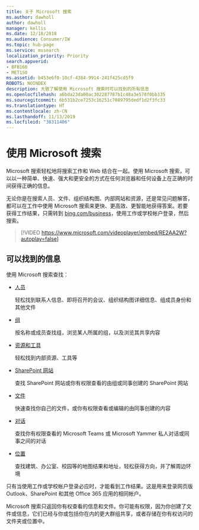 ```yaml
---
title: 关于 Microsoft 搜索
ms.author: dawholl
author: dawholl
manager: kellis
ms.date: 12/18/2018
ms.audience: Consumer/IW
ms.topic: hub-page
ms.service: mssearch
localization_priority: Priority
search.appverid:
- BFB160
- MET150
ms.assetid: b453e6f0-10cf-4384-9914-241f425cd5f9
ROBOTS: NOINDEX
description: 大致了解使用 Microsoft 搜索时可以找到的所有信息
ms.openlocfilehash: a6bda23da00ac302287787b1c48a3e578f0bb335
ms.sourcegitcommit: 6b531b2ce7253c16251c7089795dedf1d2f3fc33
ms.translationtype: HT
ms.contentlocale: zh-CN
ms.lasthandoff: 11/13/2019
ms.locfileid: "38311406"
---
```

# <a name="using-microsoft-search"></a>使用 Microsoft 搜索

Microsoft 搜索轻松地将搜索工作和 Web 结合在一起。使用 Microsoft 搜索，可以以一种简单、快速、强大和更安全的方式在任何浏览器和任何设备上在正确的时间获得正确的信息。
  
无论你是在搜索人员、文件、组织结构图、内部网站和资源，还是常见问题解答，都可以在工作中使用 Microsoft 搜索来更快、更高效、更智能地获得答案。若要获得工作结果，只需转到 [bing.com/business](https://www.bing.com/business)，使用工作或学校帐户登录，然后搜索。 
  
> [!VIDEO https://www.microsoft.com/videoplayer/embed/RE2AA2W?autoplay=false]

## <a name="what-you-can-find"></a>可以找到的信息
  
使用 Microsoft 搜索查找：
  
- [人员](find-people-and-groups.md)
    
    轻松找到联系人信息、即将召开的会议、组织结构图详细信息、组成员身份和其他文件
    
- [组](find-people-and-groups.md)
    
    按名称或成员查找组，浏览某人所属的组，以及浏览其共享内容
    
- [资源和工具](find-resources-tools-and-more.md)
    
    轻松找到内部资源、工具等
    
- [SharePoint 网站](find-sharepoint-sites.md)
    
    查找 SharePoint 网站或你有权限查看的由组或同事创建的 SharePoint 网站
    
- [文件](find-files.md)
    
    快速查找你自己的文件，或你有权限查看或编辑的由同事创建的内容
    
- [对话](find-conversations.md)
    
    查找你有权限查看的 Microsoft Teams 或 Microsoft Yammer 私人对话或同事之间的对话
    
- [位置](find-locations.md)
    
    查找建筑、办公室、校园等的地图结果和地址，轻松获得方向，并了解周边环境    
    
只有当使用工作或学校帐户登录必应时，才能看到工作结果。这是用来登录网页版 Outlook、SharePoint 和其他 Office 365 应用的相同帐户。 
  
Microsoft 搜索只返回你有权查看的信息和文件。你可能有权限，因为你创建了文件或信息，它们已经与你或包括你在内的更大群组共享，或者存储在你有权访问的文件夹或位置中。

  

